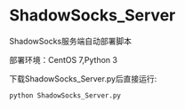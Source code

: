 # ShadowSocks_Server
ShadowSocks服务端自动部署脚本

部署环境：CentOS 7,Python 3

下载ShadowSocks_Server.py后直接运行:
```
python ShadowSocks_Server.py
```
